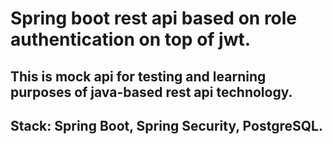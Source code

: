 # Spring boot rest api based on role authentication on top of jwt.
## This is mock api for testing and learning purposes of java-based rest api technology.
## Stack: Spring Boot, Spring Security, PostgreSQL. 
